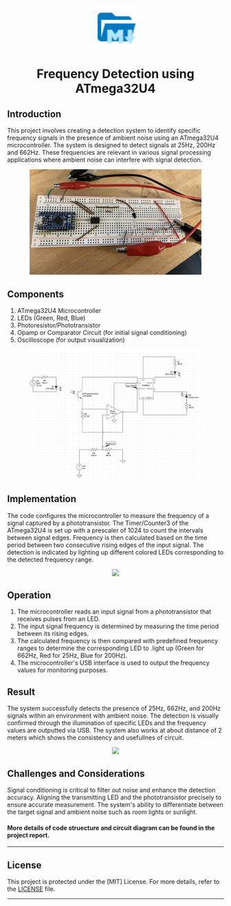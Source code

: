 <div align="center">
<p align="center">
  <img src="https://raw.githubusercontent.com/PKief/vscode-material-icon-theme/ec559a9f6bfd399b82bb44393651661b08aaf7ba/icons/folder-markdown-open.svg" width="100" />
</p>
<p align="center">
    <h1 align="center">Frequency Detection using ATmega32U4</h1>
</p>
</div>

## Introduction
This project involves creating a detection system to identify specific frequency signals in the presence of ambient noise using an ATmega32U4 microcontroller. The system is designed to detect signals at 25Hz, 200Hz and 662Hz. These frequencies are relevant in various signal processing applications where ambient noise can interfere with signal detection.

<p align="center">
  <img src="imgs/circuit.png"width="400" >
</p>


## Components

1. ATmega32U4 Microcontroller
2. LEDs (Green, Red, Blue)
3. Photoresistor/Phototransistor
4. Opamp or Comparator Circuit (for initial signal conditioning)
5. Oscilloscope (for output visualization)


<p align="center">
  <img src="imgs/circuit2.png"width="400" >
</p>

## Implementation
The code configures the microcontroller to measure the frequency of a signal captured by a phototransistor. The Timer/Counter3 of the ATmega32U4 is set up with a prescaler of 1024 to count the intervals between signal edges. Frequency is then calculated based on the time period between two consecutive rising edges of the input signal. The detection is indicated by lighting up different colored LEDs corresponding to the detected frequency range.

<p align="center">
  <img src="imgs/osc.gif"width="300" >
</p>

## Operation

1. The microcontroller reads an input signal from a phototransistor that receives pulses from an LED.
2. The input signal frequency is determined by measuring the time period between its rising edges.
3. The calculated frequency is then compared with predefined frequency ranges to determine the corresponding LED to .light up (Green for 662Hz, Red for 25Hz, Blue for 200Hz).
4. The microcontroller's USB interface is used to output the frequency values for monitoring purposes.

## Result

The system successfully detects the presence of 25Hz, 662Hz, and 200Hz signals within an environment with ambient noise. The detection is visually confirmed through the illumination of specific LEDs and the frequency values are outputted via USB. The system also works at about distance of 2 meters which shows the consistency and usefullnes of circuit.

<p align="center">
  <img src="imgs/disdet.gif"width="600" >
</p>

## Challenges and Considerations

Signal conditioning is critical to filter out noise and enhance the detection accuracy. Aligning the transmitting LED and the phototransistor precisely to ensure accurate measurement. The system's ability to differentiate between the target signal and ambient noise such as room lights or sunlight.

#### More details of code struecture and circuit diagram can be found in the project report.
---

##  License

This project is protected under the [MIT] License. For more details, refer to the [LICENSE](https://choosealicense.com/licenses/mit/) file.

---

